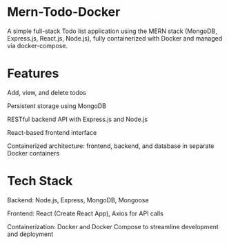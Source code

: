 # Mern-Todo-Docker
A simple full-stack Todo list application using the MERN stack (MongoDB, Express.js, React.js, Node.js), fully containerized with Docker and managed via docker-compose.

# Features
Add, view, and delete todos

Persistent storage using MongoDB

RESTful backend API with Express.js and Node.js

React-based frontend interface

Containerized architecture: frontend, backend, and database in separate Docker containers

# Tech Stack
Backend: Node.js, Express, MongoDB, Mongoose

Frontend: React (Create React App), Axios for API calls

Containerization: Docker and Docker Compose to streamline development and deployment 
